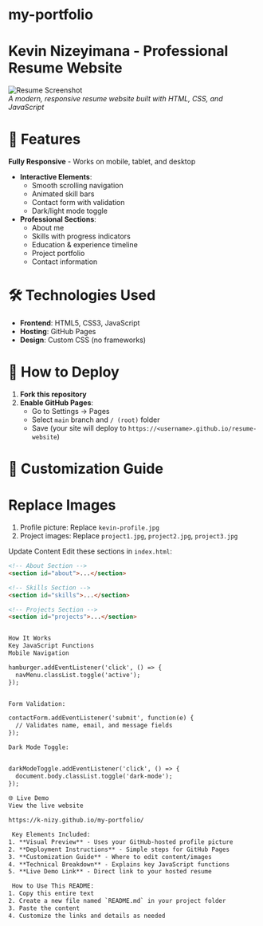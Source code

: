 # my-portfolio
# Kevin Nizeyimana - Professional Resume Website

![Resume Screenshot](https://raw.githubusercontent.com/k-nizy/pictures-/main/kevin%20passaport.jpg)  
*A modern, responsive resume website built with HTML, CSS, and JavaScript*

# 🌟 Features
 **Fully Responsive** - Works on mobile, tablet, and desktop
- **Interactive Elements**:
  - Smooth scrolling navigation
  - Animated skill bars
  - Contact form with validation
  - Dark/light mode toggle
- **Professional Sections**:
  - About me
  - Skills with progress indicators
  - Education & experience timeline
  - Project portfolio
  - Contact information

# 🛠️ Technologies Used
- **Frontend**: HTML5, CSS3, JavaScript
- **Hosting**: GitHub Pages
- **Design**: Custom CSS (no frameworks)

# 🚀 How to Deploy
1. **Fork this repository**
2. **Enable GitHub Pages**:
   - Go to Settings → Pages
   - Select `main` branch and `/ (root)` folder
   - Save (your site will deploy to `https://<username>.github.io/resume-website`)

# 🔧 Customization Guide
# Replace Images
1. Profile picture: Replace `kevin-profile.jpg`
2. Project images: Replace `project1.jpg`, `project2.jpg`, `project3.jpg`

 Update Content
Edit these sections in `index.html`:
```html
<!-- About Section -->
<section id="about">...</section>

<!-- Skills Section -->
<section id="skills">...</section>

<!-- Projects Section -->
<section id="projects">...</section>


How It Works
Key JavaScript Functions
Mobile Navigation

hamburger.addEventListener('click', () => {
  navMenu.classList.toggle('active');
});


Form Validation:

contactForm.addEventListener('submit', function(e) {
  // Validates name, email, and message fields
});

Dark Mode Toggle:


darkModeToggle.addEventListener('click', () => {
  document.body.classList.toggle('dark-mode');
});
 
🌐 Live Demo
View the live website

https://k-nizy.github.io/my-portfolio/

 Key Elements Included:
1. **Visual Preview** - Uses your GitHub-hosted profile picture
2. **Deployment Instructions** - Simple steps for GitHub Pages
3. **Customization Guide** - Where to edit content/images
4. **Technical Breakdown** - Explains key JavaScript functions
5. **Live Demo Link** - Direct link to your hosted resume

 How to Use This README:
1. Copy this entire text
2. Create a new file named `README.md` in your project folder
3. Paste the content
4. Customize the links and details as needed

